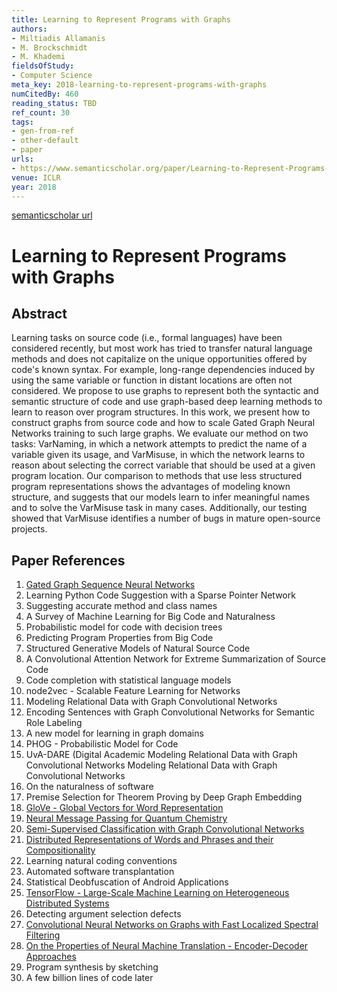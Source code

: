 ```yaml
---
title: Learning to Represent Programs with Graphs
authors:
- Miltiadis Allamanis
- M. Brockschmidt
- M. Khademi
fieldsOfStudy:
- Computer Science
meta_key: 2018-learning-to-represent-programs-with-graphs
numCitedBy: 460
reading_status: TBD
ref_count: 30
tags:
- gen-from-ref
- other-default
- paper
urls:
- https://www.semanticscholar.org/paper/Learning-to-Represent-Programs-with-Graphs-Allamanis-Brockschmidt/d0f2d7236e43f129744e88130fb71f8f872d2b31?sort=total-citations
venue: ICLR
year: 2018
---
```


[semanticscholar url](https://www.semanticscholar.org/paper/Learning-to-Represent-Programs-with-Graphs-Allamanis-Brockschmidt/d0f2d7236e43f129744e88130fb71f8f872d2b31?sort=total-citations)

# Learning to Represent Programs with Graphs

## Abstract

Learning tasks on source code (i.e., formal languages) have been considered recently, but most work has tried to transfer natural language methods and does not capitalize on the unique opportunities offered by code's known syntax. For example, long-range dependencies induced by using the same variable or function in distant locations are often not considered. We propose to use graphs to represent both the syntactic and semantic structure of code and use graph-based deep learning methods to learn to reason over program structures. 
In this work, we present how to construct graphs from source code and how to scale Gated Graph Neural Networks training to such large graphs. We evaluate our method on two tasks: VarNaming, in which a network attempts to predict the name of a variable given its usage, and VarMisuse, in which the network learns to reason about selecting the correct variable that should be used at a given program location. Our comparison to methods that use less structured program representations shows the advantages of modeling known structure, and suggests that our models learn to infer meaningful names and to solve the VarMisuse task in many cases. Additionally, our testing showed that VarMisuse identifies a number of bugs in mature open-source projects.

## Paper References

1. [Gated Graph Sequence Neural Networks](2016-gated-graph-sequence-neural-networks.md)
2. Learning Python Code Suggestion with a Sparse Pointer Network
3. Suggesting accurate method and class names
4. A Survey of Machine Learning for Big Code and Naturalness
5. Probabilistic model for code with decision trees
6. Predicting Program Properties from Big Code
7. Structured Generative Models of Natural Source Code
8. A Convolutional Attention Network for Extreme Summarization of Source Code
9. Code completion with statistical language models
10. node2vec - Scalable Feature Learning for Networks
11. Modeling Relational Data with Graph Convolutional Networks
12. Encoding Sentences with Graph Convolutional Networks for Semantic Role Labeling
13. A new model for learning in graph domains
14. PHOG - Probabilistic Model for Code
15. UvA-DARE (Digital Academic Modeling Relational Data with Graph Convolutional Networks Modeling Relational Data with Graph Convolutional Networks
16. On the naturalness of software
17. Premise Selection for Theorem Proving by Deep Graph Embedding
18. [GloVe - Global Vectors for Word Representation](2014-glove-global-vectors-for-word-representation.md)
19. [Neural Message Passing for Quantum Chemistry](2017-neural-message-passing-for-quantum-chemistry.md)
20. [Semi-Supervised Classification with Graph Convolutional Networks](2017-semi-supervised-classification-with-graph-convolutional-networks.md)
21. [Distributed Representations of Words and Phrases and their Compositionality](2013-distributed-representations-of-words-and-phrases-and-their-compositionality.md)
22. Learning natural coding conventions
23. Automated software transplantation
24. Statistical Deobfuscation of Android Applications
25. [TensorFlow - Large-Scale Machine Learning on Heterogeneous Distributed Systems](2016-tensorflow-large-scale-machine-learning-on-heterogeneous-distributed-systems.md)
26. Detecting argument selection defects
27. [Convolutional Neural Networks on Graphs with Fast Localized Spectral Filtering](2016-convolutional-neural-networks-on-graphs-with-fast-localized-spectral-filtering.md)
28. [On the Properties of Neural Machine Translation - Encoder-Decoder Approaches](2014-on-the-properties-of-neural-machine-translation-encoder-decoder-approaches.md)
29. Program synthesis by sketching
30. A few billion lines of code later
